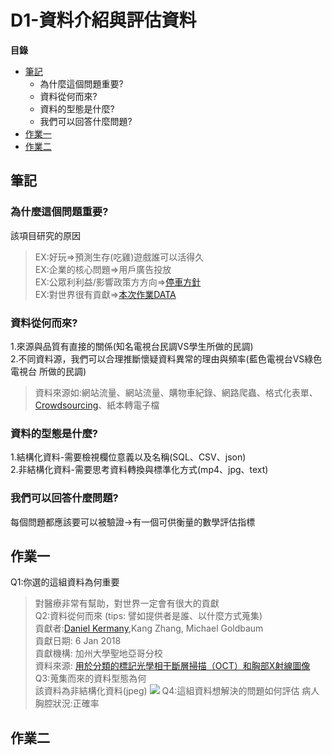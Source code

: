 # D1-資料介紹與評估資料
**目錄**
* [筆記](#筆記)
	* 為什麼這個問題重要?
	* 資料從何而來?
	* 資料的型態是什麼?
	* 我們可以回答什麼問題?
* [作業一](#作業一)
* [作業二](#作業二)

## 筆記
### 為什麼這個問題重要?
該項目研究的原因  
>EX:好玩=>預測生存(吃雞)遊戲誰可以活得久  
>EX:企業的核⼼問題=>用戶廣告投放  
>EX:公眾利利益/影響政策⽅方向=>[停車方針](https://www.kaggle.com/new-york-city/nyc-parking-tickets/home)  
>EX:對世界很有貢獻=>[本次作業DATA](https://www.kaggle.com/paultimothymooney/chest-xray-pneumonia)  
### 資料從何而來?
1.來源與品質有直接的關係(知名電視台民調VS學生所做的民調)  
2.不同資料源，我們可以合理推斷懷疑資料異常的理由與頻率(藍色電視台VS綠色電視台 所做的民調)  
> 資料來源如:網站流量、網站流量、購物車紀錄、網路爬蟲、格式化表單、[Crowdsourcing](https://en.wikipedia.org/wiki/Crowdsourcing)、紙本轉電子檔  
### 資料的型態是什麼?
1.結構化資料-需要檢視欄位意義以及名稱(SQL、CSV、json)  
2.非結構化資料-需要思考資料轉換與標準化方式(mp4、jpg、text)  
### 我們可以回答什麼問題?
每個問題都應該要可以被驗證→有一個可供衡量的數學評估指標  
## 作業一
Q1:你選的這組資料為何重要  
>對醫療非常有幫助，對世界一定會有很大的貢獻  
Q2:資料從何而來 (tips: 譬如提供者是誰、以什麼方式蒐集)  
>貢獻者:[Daniel Kermany](https://www.mendeley.com/profiles/daniel-kermany2/),Kang Zhang,  Michael Goldbaum  
>貢獻日期: 6 Jan 2018  
>貢獻機構: 加州大學聖地亞哥分校  
>資料來源: [用於分類的標記光學相干斷層掃描（OCT）和胸部X射線圖像](https://data.mendeley.com/datasets/rscbjbr9sj/2)  
Q3:蒐集而來的資料型態為何  
>該資料為非結構化資料(jpeg)
>![](https://i.imgur.com/jZqpV51.png)
Q4:這組資料想解決的問題如何評估
>病人胸腔狀況:正確率
## 作業二
